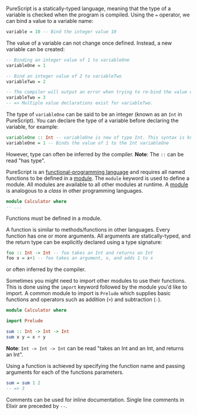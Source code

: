 PureScript is a statically-typed language, meaning that the type of a variable is checked when the program is compiled. Using the `=` operator, we can bind a value to a variable name:

```purescript
variable = 10 -- Bind the integer value 10
```

The value of a variable can not change once defined. Instead, a new variable can be created:

```purescript
-- Binding an integer value of 1 to variableOne
variableOne = 1

-- Bind an integer value of 2 to variableTwo
variableTwo = 2

-- The compiler will output an error when trying to re-bind the value of a variable:
variableTwo = 3
-- => Multiple value declarations exist for variableTwo.
```

The type of `variableOne` can be said to be an integer (known as an `Int` in PureScript). You can declare the type of a variable before declaring the variable, for example:

```purescript
variableOne :: Int -- variableOne is now of type Int. This syntax is known as the type signature declaration.
variableOne = 1 -- Binds the value of 1 to the Int variableOne
```

However, type can often be inferred by the compiler. **Note**: The `::` can be read "has type".

PureScript is an [functional-programming language][functional-programming] and requires all named functions to be defined in a [module][modules]. The `module` keyword is used to define a module. All modules are available to all other modules at runtime. A [module][modules] is analogous to a _class_ in other programming languages.

```purescript
module Calculator where
-- ...
```

Functions must be defined in a module.

A function is similar to methods/functions in other languages. Every function has one or more arguments. All arguments are statically-typed, and the return type can be explicitly declared using a type signature:
```purescript
foo :: Int -> Int -- foo takes an Int and returns an Int
foo x = x+1 -- foo takes an argument, x, and adds 1 to x
```

or often inferred by the compiler.

Sometimes you might need to import other modules to use their functions. This is done using the `import` keyword followed by the module you'd like to import. A common module to import is `Prelude` which supplies basic functions and operators such as addition (`+`) and subtraction (`-`).

```purescript
module Calculator where

import Prelude

sum :: Int -> Int -> Int
sum x y = x + y
```

**Note**: `Int -> Int -> Int` can be read "takes an Int and an Int, and returns an Int".

Using a function is achieved by specifying the function name and passing arguments for each of the functions parameters.

```purescript
sum = sum 1 2
-- => 3
```

Comments can be used for inline documentation. Single line comments in Elixir are preceded by `--`.

[functional-programming]: https://en.wikipedia.org/wiki/Functional_programming
[modules]: https://github.com/purescript/documentation/blob/master/language/Modules.md
